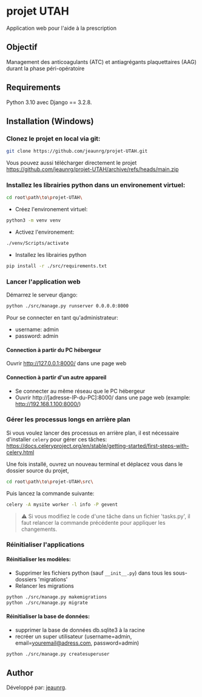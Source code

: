 # projet UTAH
Application web pour l'aide à la prescription

## Objectif
Management des anticoagulants (ATC) et antiagrégants plaquettaires (AAG) durant la phase péri-opératoire

## Requirements
Python 3.10 avec Django == 3.2.8.

## Installation (Windows)

### Clonez le projet en local via git:


```bash
git clone https://github.com/jeaunrg/projet-UTAH.git
```

  Vous pouvez aussi télécharger directement le projet https://github.com/jeaunrg/projet-UTAH/archive/refs/heads/main.zip


### Installez les librairies python dans un environement virtuel:

```bash
cd root\path\to\projet-UTAH\
```

- Créez l'environement virtuel:

```bash
python3 -m venv venv
```

- Activez l'environement:

```bash
./venv/Scripts/activate
```

- Installez les librairies python

```bash
pip install -r ./src/requirements.txt
```

### Lancer l'application web

Démarrez le serveur django:

```bash
python ./src/manage.py runserver 0.0.0.0:8000
```

Pour se connecter en tant qu'administrateur:
- username: admin
- password: admin

#### Connection à partir du PC hébergeur
Ouvrir http://127.0.0.1:8000/ dans une page web

#### Connection à partir d'un autre appareil
- Se connecter au même réseau que le PC hébergeur
- Ouvrir http://[adresse-IP-du-PC]:8000/ dans une page web
  (example: http://192.168.1.100:8000/)


### Gérer les processus longs en arrière plan

Si vous voulez lancer des processus en arrière plan, il est nécessaire d'installer
`celery` pour gérer ces tâches: https://docs.celeryproject.org/en/stable/getting-started/first-steps-with-celery.html

Une fois installé, ouvrez un nouveau terminal et déplacez vous dans le dossier source du projet,

```bash
cd root\path\to\projet-UTAH\src\
```

Puis lancez la commande suivante:

```bash
celery -A mysite worker -l info -P gevent
```

 > :warning: Si vous modifiez le code d'une tâche dans un fichier 'tasks.py', il faut relancer la commande précédente pour appliquer les changements.


### Réinitialiser l'applications

#### Réinitialiser les modèles:

- Supprimer les fichiers python (sauf `__init__.py`) dans tous les sous-dossiers 'migrations'
- Relancer les migrations
```bash
python ./src/manage.py makemigrations
python ./src/manage.py migrate
```

#### Réinitialiser la base de données:

- supprimer la base de données db.sqlite3 à la racine
- recréer un super utilisateur (username=admin, email=youremail@adress.com, password=admin)
```bash
python ./src/manage.py createsuperuser
```





## Author
Développé par: [jeaunrg](https://github.com/jeaunrg).
